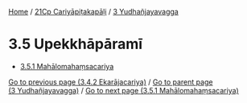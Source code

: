 
[Home](/) / [21Cp Cariyāpiṭakapāḷi](../../21Cp.md) / [3 Yudhañjayavagga](../3.md)

# 3.5 Upekkhāpāramī

* [3.5.1 Mahālomahaṃsacariya](3.5/3.5.1.md)

[Go to previous page (3.4.2 Ekarājacariya)](3.4/3.4.2.md) / [Go to parent page (3 Yudhañjayavagga)](../3.md) / [Go to next page (3.5.1 Mahālomahaṃsacariya)](3.5/3.5.1.md)



